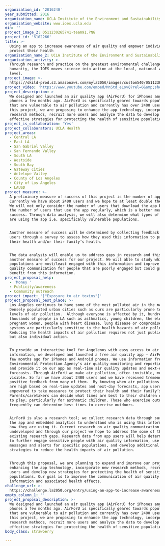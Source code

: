 ```yaml
---
organization_id: '2016240'
year_submitted: 2016
organization_name: UCLA Institute of the Environment and Sustainability (IOES)
organization_website: www.ioes.ucla.edu
ein: ''
project_image_2: 0511230265741-team91.PNG
project_id: '6102266'
title: >-
  Using an app to increase awareness of air quality and empower individuals to
  protect their health
organization_name_2: UCLA Institute of the Environment and Sustainability (IOES)
organization_activity: >-
  Through research and practice on the greatest environmental challenges facing
  humanity, the IOES moves science into action at the local, national and global
  level.
project_image: >-
  https://skild-prod.s3.amazonaws.com/myla2050/images/custom540/0511230265741-team91.PNG
project_video: 'https://www.youtube.com/embed/MnStd_eLovQ?rel=0&amp;showinfo=0'
project_description: >-
  We designed and launched an air quality app (AirForU) for iPhones and Android
  phones a few months ago. AirForU is specifically geared towards populations
  that are vulnerable to air pollution and currently has over 2400 users. For
  this project, we are proposing to enhance the app technology, incorporate new
  research methods, recruit more users and analyze the data to develop more
  effective strategies for protecting the health of sensitive populations.
project_is_collaboration: 'Yes'
project_collaborators: UCLA Health
project_areas:
  - Central LA
  - East LA
  - San Gabriel Valley
  - San Fernando Valley
  - South LA
  - Westside
  - South Bay
  - Gateway Cities
  - Antelope Valley
  - County of Los Angeles
  - City of Los Angeles
  - LAUSD
project_measure: >-
  A preliminary measure of success of this project is the number of app users. 
  Currently we have about 2400 users and we hope to at least double the number.
  We will not only consider the number of users that download the app but also
  the number of users that use the app regularly, which is a better measure of
  success. Through data analysis, we will also determine what types of people
  are using the app i.e. specifically vulnerable populations. 


  Another measure of success will be determined by collecting feedback from
  users through a survey to assess how they used this information to protect
  their health and/or their family’s health. 


  The data analysis will enable us to address gaps in research and this will be
  another measure of success for our project. We will able to study which
  populations are most/least engaged with this information and improve air
  quality communication for people that are poorly engaged but could greatly
  benefit from this information.
project_proposal_help:
  - 'Money '
  - Publicity/awareness
  - Community outreach
project_impact: '["Exposure to air toxins"]'
project_proposal_best_place: >-
  Los Angeles continues to have some of the most polluted air in the nation.
  Densely populated urban cities such as ours are particularly prone to high
  levels of air pollution.  Although everyone is affected by it, hundreds of
  thousands of people in LA such as asthmatics, young children, the elderly,
  pregnant women, people with heart disease, lung disease or compromised immune
  systems are particularly sensitive to the health hazards of air pollution.
  Reducing the health impacts of air pollution requires not just public policy,
  but also individual action. 


  To provide an interactive tool for Angelenos with easy access to air quality
  information, we developed and launched a free air quality app – AirForU – a
  few months ago for iPhones and Android phones. We use information from the
  Environmental Protection Agency’s air quality monitoring and reporting network
  and provide it on our app as real-time air quality updates and next-day
  forecasts. Through AirForU we make air pollution, often invisible, more
  visible. So far we have about 2400 users and we have received tremendous
  positive feedback from many of them.  By knowing when air pollutions levels
  are high based on real-time updates and next-day forecasts, app users are
  empowered to take measures to protect their health and their family’s health. 
  Parents/caretakers can decide what times are best to their children outdoors
  to play; particularly for asthmatic children. Those who exercise outdoors
  frequently can determine best times to exercise outdoors. 


  AirForU is also a research tool; we collect research data through surveys in
  the app and embedded analytics to understand who is using this information and
  how they are using it. Current research on air quality communication is still
  undeveloped and through our project we hope to address the some of the
  existing research gaps. Research data from app users will help determine how
  to further engage sensitive people with air quality information, use targeted
  messages and alerts for specific populations, and develop additional
  strategies to reduce the health impacts of air pollution.


  Through this proposal, we are planning to expand and improve our project by
  enhancing the app technology, incorporate new research methods, recruit more
  users and develop new strategies for protecting the health of sensitive
  populations. Our goal is to improve the communication of air quality
  information and associated health effects.
challenge_url: >-
  https://challenge.la2050.org/entry/using-an-app-to-increase-awareness-of-air-quality-and-empower-individuals-to-protect-their-health
empty_column_1: ''
project_proposal_description: >-
  We designed and launched an air quality app (AirForU) for iPhones and Android
  phones a few months ago. AirForU is specifically geared towards populations
  that are vulnerable to air pollution and currently has over 2400 users. For
  this project, we are proposing to enhance the app technology, incorporate new
  research methods, recruit more users and analyze the data to develop more
  effective strategies for protecting the health of sensitive populations.
body_class: strawberry

---
```

